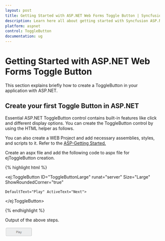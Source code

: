 ```yaml
---
layout: post
title: Getting Started with ASP.NET Web Forms Toggle Button | Syncfusion
description: Learn here all about getting started with Syncfusion ASP.NET Web Forms Toggle Button control, it's element's and more.
platform: aspnet
control: ToggleButton
documentation: ug
---
```


# Getting Started with ASP.NET Web Forms Toggle Button

This section explains briefly how to create a ToggleButton in your application with ASP.NET.

## Create your first Toggle Button in ASP.NET

Essential ASP.NET ToggleButton control contains built-in features like click and different display options. You can create the ToggleButton control by using the HTML helper as follows.

You can also create a WEB Project and add necessary assemblies, styles, and scripts to it.  Refer to the [ASP-Getting Started.](https://help.syncfusion.com/aspnet/getting-started)

Create an aspx file and add the following code to aspx file for ejToggleButton creation.

{% highlight html %}

<ej:ToggleButton ID="ToggleButtonLarge" runat="server" Size="Large" ShowRoundedCorner="true"

    DefaultText="Play" ActiveText="Next">

</ej:ToggleButton>

{% endhighlight %}



Output of the above steps.

![Getting Started with ASP.NET Web Forms Toggle Button.](getting-started_images/aspnet-web-forms-getting-started.png) 



